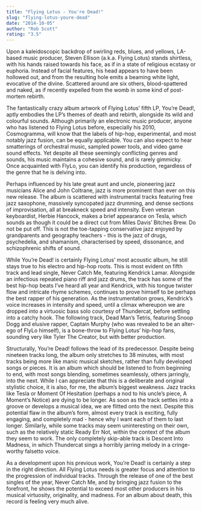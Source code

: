 ```yaml
---
title: "Flying Lotus - You're Dead!"
slug: "flying-lotus-youre-dead"
date: "2014-10-05"
author: "Rob Scott"
rating: "3.5"
---
```


Upon a kaleidoscopic backdrop of swirling reds, blues, and yellows, LA-based music producer, Steven Ellison (a.k.a. Flying Lotus) stands shirtless, with his hands raised towards his face, as if in a state of religious ecstasy or euphoria. Instead of facial features, his head appears to have been hollowed out, and from the resulting hole emits a beaming white light, evocative of the divine. Scattered around are six others, blood-spattered and naked, as if recently expelled from the womb in some kind of post-mortem rebirth.

The fantastically crazy album artwork of Flying Lotus’ fifth LP, You’re Dead!, aptly embodies the LP’s themes of death and rebirth, alongside its wild and colourful sounds. Although primarily an electronic music producer, anyone who has listened to Flying Lotus before, especially his 2010, Cosmogramma, will know that the labels of hip-hop, experimental, and most notably jazz fusion, can be equally applicable. You can also expect to hear smatterings of orchestral music, sampled power tools, and video game sound effects. Yet despite all these seemingly conflicting genres and sounds, his music maintains a cohesive sound, and is rarely gimmicky. Once acquainted with FlyLo, you can identify his production, regardless of the genre that he is delving into.

Perhaps influenced by his late great aunt and uncle, pioneering jazz musicians Alice and John Coltrane, jazz is more prominent than ever on this new release. The album is scattered with instrumental tracks featuring free jazz saxophone, massively syncopated jazz drumming, and dense sections of improvisation, all at breakneck speed and intensity. Even veteran keyboardist, Herbie Hancock, makes a brief appearance on Tesla, which sounds as though it could be a direct cut from Miles Davis’ Bitches Brew. Do not be put off. This is not the toe-tapping conservative jazz enjoyed by grandparents and geography teachers - this is the jazz of drugs, psychedelia, and shamanism, characterised by speed, dissonance, and schizophrenic shifts of sound.

While You’re Dead! is certainly Flying Lotus’ most acoustic album, he still stays true to his electro and hip-hop roots. This is most evident on fifth track and lead single, Never Catch Me, featuring Kendrick Lamar. Alongside an infectious repeated piano riff and jazz drums, the track has some of the best hip-hop beats I’ve heard all year and Kendrick, with his tongue twister flow and intricate rhyme schemes, continues to prove himself to be perhaps the best rapper of his generation. As the instrumentation grows, Kendrick’s voice increases in intensity and speed, until a climax whereupon we are dropped into a virtuosic bass solo courtesy of Thundercat, before settling into a catchy hook. The following track, Dead Man’s Tetris, featuring Snoop Dogg and elusive rapper, Captain Murphy (who was revealed to be an alter-ego of FlyLo himself), is a bone-throw to Flying Lotus’ hip-hop fans, sounding very like Tyler The Creator, but with better production.

Structurally, You’re Dead! follows the lead of its predecessor. Despite being nineteen tracks long, the album only stretches to 38 minutes, with most tracks being more like manic musical sketches, rather than fully developed songs or pieces. It is an album which should be listened to from beginning to end, with most songs blending, sometimes seamlessly, others jarringly, into the next. While I can appreciate that this is a deliberate and original stylistic choice, it is also, for me, the album’s biggest weakness. Jazz tracks like Tesla or Moment Of Hesitation (perhaps a nod to his uncle’s piece, A Moment’s Notice) are dying to be longer. As soon as the track settles into a groove or develops a musical idea, we are flitted onto the next. Despite this potential flaw in the album’s form, almost every track is exciting, fully engaging, and completely mad - hence why I want each of them to last longer. Similarly, while some tracks may seem uninteresting on their own, such as the relatively static Ready Err Not, within the context of the album they seem to work. The only completely skip-able track is Descent Into Madness, in which Thundercat sings a horribly jarring melody in a cringe-worthy falsetto voice.

As a development upon his previous work, You’re Dead! is certainly a step in the right direction. All Flying Lotus needs is greater focus and attention to the progression of individual tracks. Through the release of one of the best singles of the year, Never Catch Me, and by bringing jazz fusion to the forefront, he shows the potential to exceed most other producers in his musical virtuosity, originality, and madness. For an album about death, this record is feeling very much alive.
